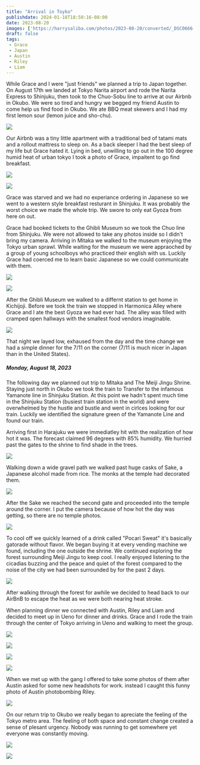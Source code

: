 ```yaml
---
title: "Arrival in Toyko"
publishdate: 2024-01-18T18:50:16-08:00
date: 2023-08-20
images: ['https://harrysaliba.com/photos/2023-08-20/converted/_DSC0666-2.jpg']
draft: false
tags:
 - Grace
 - Japan
 - Austin
 - Riley
 - Liam
---
```


While Grace and I were "just friends" we planned a trip to Japan together.  On August 17th we landed at Tokyo Narita airport and rode the Narita Express to Shinjuku, then took to the Chuo-Sobu line to arrive at our Airbnb in Okubo.  We were so tired and hungry we begged my friend Austin to come help us find food in Okubo.  We ate BBQ meat skewers and I had my first lemon sour (lemon juice and sho-chu).

![](https://harrysaliba.com/photos/misc/IMG_0307-2.jpg)

Our Airbnb was a tiny little apartment with a traditional bed of tatami mats and a rollout mattress to sleep on.  As a back sleeper I had the best sleep of my life but Grace hated it.  Lying in bed, unwilling to go out in the 100 degree humid heat of urban tokyo I took a photo of Grace, impaitent to go find breakfast.

![](https://harrysaliba.com/photos/2023-08-20/converted/_DSC0657.jpg)

![](https://harrysaliba.com/photos/2023-08-20/converted/_DSC0660.jpg)

Grace was starved and we had no experiance ordering in Japanese so we went to a western style breakfast resturant in Shinjuku.  It was probably the worst choice we made the whole trip.  We swore to only eat Gyoza from here on out.

Grace had booked tickets to the Ghibli Museum so we took the Chuo line from Shinjuku.  We were not allowed to take any photos inside so I didn't bring my camera.  Arriving in Mitaka we walked to the museum enjoying the Tokyo urban sprawl.  While waiting for the museum we were appraoched by a group of young schoolboys who practiced their english with us.  Luckily Grace had coerced me to learn basic Japanese so we could communicate with them.

![](https://harrysaliba.com/photos/misc/IMG_0301.JPG)

![](https://harrysaliba.com/photos/misc/IMG_7138-2.jpg)

After the Ghibli Museum we walked to a differnt station to get home in Kichijoji.  Before we took the train we stopped in Harmonica Alley where Grace and I ate the best Gyoza we had ever had.  The alley was filled with cramped open hallways with the smallest food vendors imaginable.

![](https://harrysaliba.com/photos/misc/IMG_7140-2.jpg)

That night we layed low, exhaused from the day and the time change we had a simple dinner for the 7/11 on the corner (7/11 is much nicer in Japan than in the United States).

##### Monday, August 18, 2023

The following day we planned out trip to Mitaka and The Meiji Jingu Shrine.  Staying just north in Okubo we took the train to Transfer to the infamous Yamanote line in Shinjuku Station.  At this point we hadn't spent much time in the Shinjuku Station (busiest train station in the world) and were overwhelmed by the hustle and bustle and went in cirlces looking for our train.  Luckily we identified the signature green of the Yamanote Line and found our train.

Arriving first in Harajuku we were immediatley hit with the realization of how hot it was.  The forecast claimed 96 degrees with 85% humidity.  We hurried past the gates to the shrine to find shade in the trees.

![](https://harrysaliba.com/photos/2023-08-20/converted/_DSC0666-2.jpg)

Walking down a wide gravel path we walked past huge casks of Sake, a Japanese alcohol made from rice.  The monks at the temple had decorated them.

![](https://harrysaliba.com/photos/2023-08-20/converted/_DSC0673.jpg)

After the Sake we reached the second gate and proceeded into the temple around the corner.  I put the camera because of how hot the day was getting, so there are no temple photos.

![](https://harrysaliba.com/photos/2023-08-20/converted/_DSC0676.jpg)

To cool off we quickly learned of a drink called "Pocari Sweat" it's basically gatorade without flavor.  We began buying it at every vending machine we found, including the one outside the shrine.  We continued exploring the forest surrounding Meiji Jingu to keep cool.  I really enjoyed listening to the cicadias buzzing and the peace and quiet of the forest compared to the noise of the city we had been surrounded by for the past 2 days.

![](https://harrysaliba.com/photos/2023-08-20/converted/_DSC0682.jpg)

After walking through the forest for awhile we decided to head back to our AirBnB to escape the heat as we were both nearing heat stroke.

When planning dinner we connected with Austin, Riley and Liam and decided to meet up in Ueno for dinner and drinks.  Grace and I rode the train through the center of Tokyo arriving in Ueno and walking to meet the group.

![](https://harrysaliba.com/photos/2023-08-20/converted/_DSC0686.jpg)

![](https://harrysaliba.com/photos/2023-08-20/converted/_DSC0691.jpg)

![](https://harrysaliba.com/photos/2023-08-20/converted/_DSC0694.jpg)

![](https://harrysaliba.com/photos/2023-08-20/converted/_DSC0697.jpg)

When we met up with the gang I offered to take some photos of them after Austin asked for some new headshots for work.  instead I caught this funny photo of Austin photobombing Riley.

![](https://harrysaliba.com/photos/2023-08-20/converted/_DSC0704.jpg)

On our return trip to Okubo we really began to apreciate the feeling of the Tokyo metro area.  The feeling of both space and constant change created a sense of plesant urgency.  Nobody was running to get somewhere yet everyone was constantly moving.

![](https://harrysaliba.com/photos/2023-08-20/converted/_DSC0708.jpg)

![](https://harrysaliba.com/photos/2023-08-20/converted/_DSC0713.jpg)